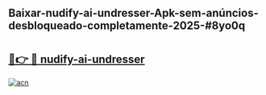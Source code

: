 ## Baixar-nudify-ai-undresser-Apk-sem-anúncios-desbloqueado-completamente-2025-#8yo0q

# <h2><a href="https://ainizakaria.my?title=nudify-ai-undresser&ref=20M">🔗👉 🔴 nudify-ai-undresser</a></h2>

[![acn](https://github.com/user-attachments/assets/0f9c940e-d8b0-45ae-aac7-cd30a18b3e1c)](https://ainizakaria.my?title=nudify-ai-undresser&ref=20M)

